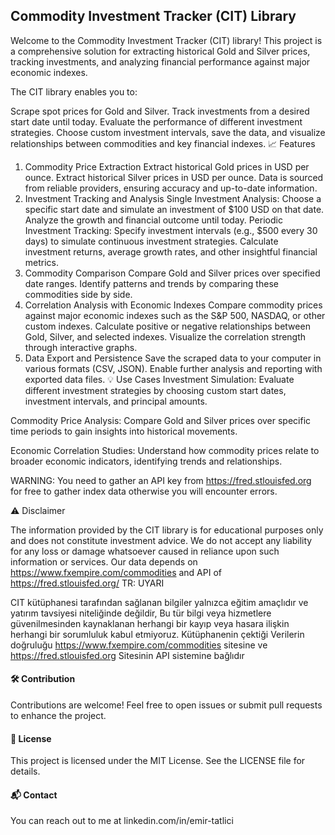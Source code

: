 ## Commodity Investment Tracker (CIT) Library

Welcome to the Commodity Investment Tracker (CIT) library! This project is a comprehensive solution for extracting historical Gold and Silver prices, tracking investments, and analyzing financial performance against major economic indexes.

The CIT library enables you to:

Scrape spot prices for Gold and Silver.
Track investments from a desired start date until today.
Evaluate the performance of different investment strategies.
Choose custom investment intervals, save the data, and visualize relationships between commodities and key financial indexes.
📈 Features
1. Commodity Price Extraction
Extract historical Gold prices in USD per ounce.
Extract historical Silver prices in USD per ounce.
Data is sourced from reliable providers, ensuring accuracy and up-to-date information.
2. Investment Tracking and Analysis
Single Investment Analysis:
Choose a specific start date and simulate an investment of $100 USD on that date.
Analyze the growth and financial outcome until today.
Periodic Investment Tracking:
Specify investment intervals (e.g., $500 every 30 days) to simulate continuous investment strategies.
Calculate investment returns, average growth rates, and other insightful financial metrics.
3. Commodity Comparison
Compare Gold and Silver prices over specified date ranges.
Identify patterns and trends by comparing these commodities side by side.
4. Correlation Analysis with Economic Indexes
Compare commodity prices against major economic indexes such as the S&P 500, NASDAQ, or other custom indexes.
Calculate positive or negative relationships between Gold, Silver, and selected indexes.
Visualize the correlation strength through interactive graphs.
5. Data Export and Persistence
Save the scraped data to your computer in various formats (CSV, JSON).
Enable further analysis and reporting with exported data files.
💡 Use Cases
Investment Simulation:
Evaluate different investment strategies by choosing custom start dates, investment intervals, and principal amounts.

Commodity Price Analysis:
Compare Gold and Silver prices over specific time periods to gain insights into historical movements.

Economic Correlation Studies:
Understand how commodity prices relate to broader economic indicators, identifying trends and relationships.

WARNING: You need to gather an API key from https://fred.stlouisfed.org for free to gather index data otherwise you will encounter errors.

⚠️ Disclaimer

The information provided by the CIT library is for educational purposes only and does not constitute investment advice. We do not accept any liability for any loss or damage whatsoever caused in reliance upon such information or services.
Our data depends on https://www.fxempire.com/commodities and API of https://fred.stlouisfed.org/
TR: UYARI

CIT kütüphanesi tarafından sağlanan bilgiler yalnızca eğitim amaçlıdır ve yatırım tavsiyesi niteliğinde değildir, Bu tür bilgi veya hizmetlere güvenilmesinden kaynaklanan herhangi bir kayıp veya hasara ilişkin herhangi bir sorumluluk kabul etmiyoruz. 
Kütüphanenin çektiği Verilerin doğruluğu https://www.fxempire.com/commodities  sitesine ve https://fred.stlouisfed.org Sitesinin API sistemine bağlıdır

#### 🛠️ Contribution
Contributions are welcome! Feel free to open issues or submit pull requests to enhance the project.

#### 📄 License
This project is licensed under the MIT License. See the LICENSE file for details.

#### 📬 Contact
You can reach out to me at linkedin.com/in/emir-tatlici

